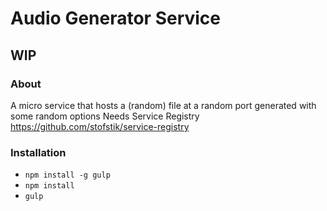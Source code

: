 # Audio Generator Service

## WIP

### About
A micro service that hosts a (random) file at a random port generated with some random options
Needs Service Registry https://github.com/stofstik/service-registry

### Installation
- `npm install -g gulp`
- `npm install`
- `gulp`
